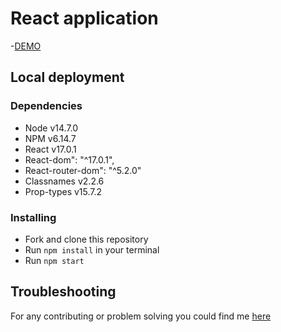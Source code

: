 # React application
-[DEMO](https://andriimanyak.github.io/react-localusers-tt/)

## Local deployment

### Dependencies
* Node v14.7.0
* NPM v6.14.7
* React v17.0.1
* React-dom": "^17.0.1",
* React-router-dom": "^5.2.0"
* Classnames v2.2.6
* Prop-types v15.7.2

### Installing
* Fork and clone this repository
* Run `npm install` in your terminal
* Run `npm start`

## Troubleshooting
For any contributing or problem solving you could find me [here](https://t.me/AndriyManyak)
